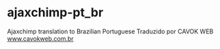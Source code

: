 # ajaxchimp-pt_br
Ajaxchimp translation to Brazilian Portuguese
Traduzido por CAVOK WEB
www.cavokweb.com.br

